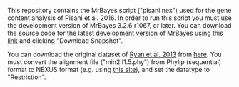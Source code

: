 This repository contains the MrBayes script ("pisani.nex") used for the gene content analysis of Pisani et al. 2016.
In order to run this script you must use the development version of MrBayes 3.2.6 r1067, or later.
You can download the source code for the latest development version of MrBayes using [this link](http://sourceforge.net/p/mrbayes/code/HEAD/tree/) and clicking "Download Snapshot".

You can download the original dataset of [Ryan et al. 2013](https://www.sciencemag.org/content/342/6164/1242592) from [here](http://research.nhgri.nih.gov/manuscripts/Baxevanis/science2013_supplement/). You must convert the alignment file ("min2.I1.5.phy") from Phylip (sequential) format to NEXUS format (e.g. using [this site](http://www.hiv.lanl.gov/content/sequence/FORMAT_CONVERSION/form.html)), and set the datatype to "Restriction".
